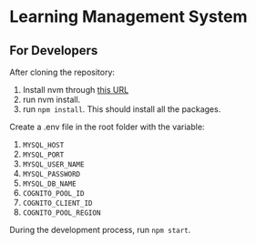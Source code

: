 # Learning Management System

## For Developers

After cloning the repository:

1. Install nvm through [this URL](https://github.com/creationix/nvm)
2. run nvm install.
3. run `npm install`. This should install all the packages.
	
Create a .env file in the root folder with the variable:

1. `MYSQL_HOST`
2. `MYSQL_PORT`
3. `MYSQL_USER_NAME`
4. `MYSQL_PASSWORD`
5. `MYSQL_DB_NAME`
6. `COGNITO_POOL_ID`
7. `COGNITO_CLIENT_ID`
8. `COGNITO_POOL_REGION`
	
During the development process, run `npm start`.


